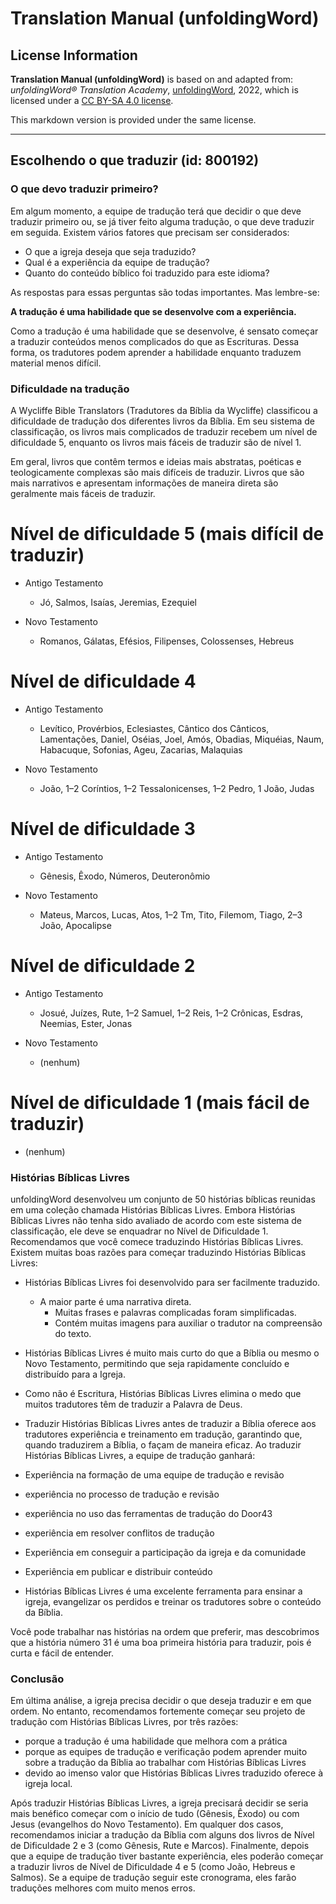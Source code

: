 # Translation Manual (unfoldingWord)

## License Information

**Translation Manual (unfoldingWord)** is based on and adapted from: _unfoldingWord® Translation Academy_, [unfoldingWord](https://unfoldingword.org/utw), 2022, which is licensed under a [CC BY-SA 4.0 license](https://creativecommons.org/licenses/by-sa/4.0/legalcode.en).

This markdown version is provided under the same license.



--------------------------------

## Escolhendo o que traduzir (id: 800192)

### O que devo traduzir primeiro?

Em algum momento, a equipe de tradução terá que decidir o que deve traduzir primeiro ou, se já tiver feito alguma tradução, o que deve traduzir em seguida. Existem vários fatores que precisam ser considerados:

* O que a igreja deseja que seja traduzido?
* Qual é a experiência da equipe de tradução?
* Quanto do conteúdo bíblico foi traduzido para este idioma?

As respostas para essas perguntas são todas importantes. Mas lembre\-se:

**A tradução é uma habilidade que se desenvolve com a experiência.**

Como a tradução é uma habilidade que se desenvolve, é sensato começar a traduzir conteúdos menos complicados do que as Escrituras. Dessa forma, os tradutores podem aprender a habilidade enquanto traduzem material menos difícil.

### Dificuldade na tradução

A Wycliffe Bible Translators (Tradutores da Bíblia da Wycliffe) classificou a dificuldade de tradução dos diferentes livros da Bíblia. Em seu sistema de classificação, os livros mais complicados de traduzir recebem um nível de dificuldade 5, enquanto os livros mais fáceis de traduzir são de nível 1\.

Em geral, livros que contêm termos e ideias mais abstratas, poéticas e teologicamente complexas são mais difíceis de traduzir. Livros que são mais narrativos e apresentam informações de maneira direta são geralmente mais fáceis de traduzir.

Nível de dificuldade 5 (mais difícil de traduzir)
=================================================

* Antigo Testamento

    + Jó, Salmos, Isaías, Jeremias, Ezequiel
* Novo Testamento

    + Romanos, Gálatas, Efésios, Filipenses, Colossenses, Hebreus

Nível de dificuldade 4
======================

* Antigo Testamento

    + Levítico, Provérbios, Eclesiastes, Cântico dos Cânticos, Lamentações, Daniel, Oséias, Joel, Amós, Obadias, Miquéias, Naum, Habacuque, Sofonias, Ageu, Zacarias, Malaquias
* Novo Testamento

    + João, 1–2 Coríntios, 1–2 Tessalonicenses, 1–2 Pedro, 1 João, Judas

Nível de dificuldade 3
======================

* Antigo Testamento

    + Gênesis, Êxodo, Números, Deuteronômio
* Novo Testamento

    + Mateus, Marcos, Lucas, Atos, 1–2 Tm, Tito, Filemom, Tiago, 2–3 João, Apocalipse

Nível de dificuldade 2
======================

* Antigo Testamento

    + Josué, Juízes, Rute, 1–2 Samuel, 1–2 Reis, 1–2 Crônicas, Esdras, Neemias, Ester, Jonas
* Novo Testamento

    + (nenhum)

Nível de dificuldade 1 (mais fácil de traduzir)
===============================================

* (nenhum)

### Histórias Bíblicas Livres

unfoldingWord desenvolveu um conjunto de 50 histórias bíblicas reunidas em uma coleção chamada Histórias Bíblicas Livres. Embora Histórias Bíblicas Livres não tenha sido avaliado de acordo com este sistema de classificação, ele deve se enquadrar no Nível de Dificuldade 1\. Recomendamos que você comece traduzindo Histórias Bíblicas Livres. Existem muitas boas razões para começar traduzindo Histórias Bíblicas Livres:

* Histórias Bíblicas Livres foi desenvolvido para ser facilmente traduzido.

    + A maior parte é uma narrativa direta.
        + Muitas frases e palavras complicadas foram simplificadas.
        + Contém muitas imagens para auxiliar o tradutor na compreensão do texto.
* Histórias Bíblicas Livres é muito mais curto do que a Bíblia ou mesmo o Novo Testamento, permitindo que seja rapidamente concluído e distribuído para a Igreja.
* Como não é Escritura, Histórias Bíblicas Livres elimina o medo que muitos tradutores têm de traduzir a Palavra de Deus.
* Traduzir Histórias Bíblicas Livres antes de traduzir a Bíblia oferece aos tradutores experiência e treinamento em tradução, garantindo que, quando traduzirem a Bíblia, o façam de maneira eficaz. Ao traduzir Histórias Bíblicas Livres, a equipe de tradução ganhará:

* Experiência na formação de uma equipe de tradução e revisão
* experiência no processo de tradução e revisão
* experiência no uso das ferramentas de tradução do Door43
* experiência em resolver conflitos de tradução
* Experiência em conseguir a participação da igreja e da comunidade
* Experiência em publicar e distribuir conteúdo

* Histórias Bíblicas Livres é uma excelente ferramenta para ensinar a igreja, evangelizar os perdidos e treinar os tradutores sobre o conteúdo da Bíblia.

Você pode trabalhar nas histórias na ordem que preferir, mas descobrimos que a história número 31 é uma boa primeira história para traduzir, pois é curta e fácil de entender.

### Conclusão

Em última análise, a igreja precisa decidir o que deseja traduzir e em que ordem. No entanto, recomendamos fortemente começar seu projeto de tradução com Histórias Bíblicas Livres, por três razões:

* porque a tradução é uma habilidade que melhora com a prática
* porque as equipes de tradução e verificação podem aprender muito sobre a tradução da Bíblia ao trabalhar com Histórias Bíblicas Livres
* devido ao imenso valor que Histórias Bíblicas Livres traduzido oferece à igreja local.

Após traduzir Histórias Bíblicas Livres, a igreja precisará decidir se seria mais benéfico começar com o início de tudo (Gênesis, Êxodo) ou com Jesus (evangelhos do Novo Testamento). Em qualquer dos casos, recomendamos iniciar a tradução da Bíblia com alguns dos livros de Nível de Dificuldade 2 e 3 (como Gênesis, Rute e Marcos). Finalmente, depois que a equipe de tradução tiver bastante experiência, eles poderão começar a traduzir livros de Nível de Dificuldade 4 e 5 (como João, Hebreus e Salmos). Se a equipe de tradução seguir este cronograma, eles farão traduções melhores com muito menos erros.


